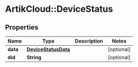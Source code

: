 # ArtikCloud::DeviceStatus

## Properties
Name | Type | Description | Notes
------------ | ------------- | ------------- | -------------
**data** | [**DeviceStatusData**](DeviceStatusData.md) |  | [optional] 
**did** | **String** |  | [optional] 


